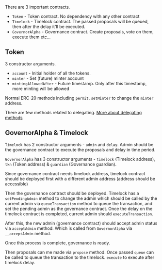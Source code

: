 There are 3 important contracts.

* `Token` - Token contract. No dependency with any other contract
* `Timelock` - Timelock contract. The passed proposals will be queued, then after the delay it'll be executed.
* `GovernorAlpha` - Governance contract. Create proposals, vote on them, execute them etc...

## Token

3 constructor arguments.

* `account` - Initial holder of all the tokens.
* `minter` - Set (future) minter account
* `mintingAllowedAfter` - Future timestamp. Only after this timestamp, more minting will be allowed

Normal ERC-20 methods including `permit`. `setMinter` to change the `minter` address.

There are few methods related to delegating. [More about delegating methods](https://compound.finance/docs/governance)

## GovernorAlpha & Timelock

`Timelock` has 2 constructor arguments - `admin` and `delay`. Admin should be the governance contract to execute the proposals and delay in time period.

`GovernorAlpha` has 3 constructor arguments - `timelock` (Timelock address), `tkn` (Token address) & `guardian` (Governance guardian).

Since governance contract needs timelock address, timelock contract should be deployed first with a different admin address (address should be accessible)

Then the governance contract should be deployed. Timelock has a `setPendingAdmin` method to change the admin which should be called by the current admin via `queueTransaction` method to queue the transaction, and set the pending admin as the governance contract. Once the delay on the timelock contract is completed, current admin should `executeTransaction`.

After this, the new admin (governance contract) should accept admin status via `acceptAdmin` method. Which is called from `GovernorAlpha` via `__acceptAdmin` method.

Once this process is complete, governance is ready.

Then proposals can me made via `propose` method. Once passed `queue` can be called to queue the transaction to the timelock. `execute` to execute after timelock delay.